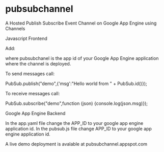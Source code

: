 pubsubchannel
=============

A Hosted Publish Subscribe Event Channel on Google App Engine using Channels

Javascript Frontend

Add:
<script type="text/javascript" src="http://pubsubchannel.appspot.com/"></script>

where pubsubchanel is the app id of your Google App Engine application where the 
channel is deployed.

To send messages call:

PubSub.publish("demo",{'msg':"Hello world from " + PubSub.id()});

To receive messages call:

PubSub.subscribe("demo",function (json) {console.log(json.msg)});


Google App Engine Backend

In the app.yaml file change the APP_ID to your google app engine application id.
In the pubsub.js file change APP_ID to your google app engine application id.

A live demo deployment is avalable at pubsubchannel.appspot.com 




